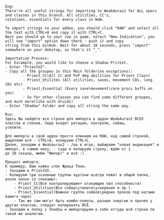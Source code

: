 	Eng:
	There're all useful strings for importing to WeakAuras2 for ALL specs and classes in this branch. All utilities, CC's,
	rotations, essentials for every class in WoW.
  
	To import strings to your addon, you should click "RAW" and select all the text with CTRL+A and copy it with CTRL+C.
	Next you should go to your /wa in game, select "New Indication", you will see "import" option down there - push it and copy
	string from this GitHub. Wait for about 10 seconds, press "import" somewhere on your dekstop, so that's it ^_^.

	Importation Process:
	For Excample, you would like to choose a Shadow Prirest.
  	- Enter "PriestUI".
  	- Copy all the groupes in this Main folder(no exceptions):
    		- Priest_CC(All CC and PvP dmg abilities for Priest Class)
    		- Priest_Utilites (All utilities, saves, movement CDs, long CDs etc)
    		- Priest_Essential (Every save\movement\rare procs buffs on you)
    		- So for other classes you can find some different groupes, and much more(like with druids)
  	- Enter "Shadow" Folder and copy all string the same way.
  	
	Rus:
  	Здесь Вы найдёте все строки для импорта в аддон WeakAuras2 ВСЕХ классов и спеков. Сюда входят ротации, контроли, сейвы,
  	утилити.

	Для импорта в свой аддон просто кликаем на RAW, над самой строкой, выделяем всё - CTRL+A, копируем CTRL+C.
	Далее, заходим в Weakauras2 - /wa в игре, выбираем "новая индикация" и импорт, в самом низу, - туда и копируем строку, ждём от 1
	до 10 секунд, жмём "Импорт" и всё :).
	
	Процесс импорта.
	К примеру, Вам нужен спек Жреца Тени. 
	- Заходим в PriestUI.
	- Копируем три основные группы аур(они всегда лежат в общей папке, возле папок со спеками):
		- Priest_CC(Все контролируюшие+ атакующие пвп способности)
		- Priest_Utilities(Все сейвы\утилити\ускорения и пр.)
		- Priest_Essential(Важная группа сейвов\редких проков под ногами вашего чара)
		- Так же там могут быть комбо-поинты, разные энергии и прочее у других классов, следует копировать ВСЁ.
	- Заходим в папку с Shadow и импортируем к себе оттуда всё строки по такой же аналогии.
